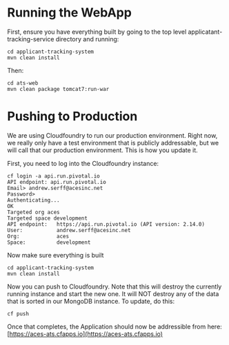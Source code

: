 # Running the WebApp
First, ensure you have everything built by going to the top level applicatant-tracking-service directory and running:

    cd applicant-tracking-system
    mvn clean install

Then:

    cd ats-web
    mvn clean package tomcat7:run-war


# Pushing to Production
We are using Cloudfoundry to run our production environment.  Right now, we really only have a test environment that is publicly addressable, but we will call that our production environment.  This is how you update it. 

First, you need to log into the Cloudfoundry instance:

    cf login -a api.run.pivotal.io
    API endpoint: api.run.pivotal.io
    Email> andrew.serff@acesinc.net
    Password>
    Authenticating...
    OK
    Targeted org aces
    Targeted space development
    API endpoint:   https://api.run.pivotal.io (API version: 2.14.0)
    User:           andrew.serff@acesinc.net
    Org:            aces
    Space:          development

Now make sure everything is built

    cd applicant-tracking-system
    mvn clean install

Now you can push to Cloudfoundry.  Note that this will destroy the currently running instance and start the new one.  It will NOT destroy any of the data that is sorted in our MongoDB instance.  To update, do this:

    cf push

Once that completes, the Application should now be addressible from here:
[https://aces-ats.cfapps.io](https://aces-ats.cfapps.io)

